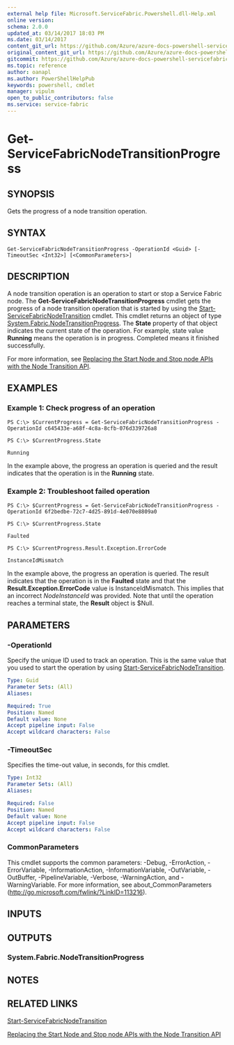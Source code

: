 ```yaml
---
external help file: Microsoft.ServiceFabric.Powershell.dll-Help.xml
online version:
schema: 2.0.0
updated_at: 03/14/2017 18:03 PM
ms.date: 03/14/2017
content_git_url: https://github.com/Azure/azure-docs-powershell-servicefabric/blob/master/Service-Fabric-cmdlets/ServiceFabric/vlatest/Get-ServiceFabricNodeTransitionProgress.md
original_content_git_url: https://github.com/Azure/azure-docs-powershell-servicefabric/blob/master/Service-Fabric-cmdlets/ServiceFabric/vlatest/Get-ServiceFabricNodeTransitionProgress.md
gitcommit: https://github.com/Azure/azure-docs-powershell-servicefabric/blob/aa37911b6912314e01b2176f141ccf5c97c897a4
ms.topic: reference
author: oanapl
ms.author: PowerShellHelpPub
keywords: powershell, cmdlet
manager: vipulm
open_to_public_contributors: false
ms.service: service-fabric
---
```


# Get-ServiceFabricNodeTransitionProgress

## SYNOPSIS
Gets the progress of a node transition operation.

## SYNTAX

```
Get-ServiceFabricNodeTransitionProgress -OperationId <Guid> [-TimeoutSec <Int32>] [<CommonParameters>]
```

## DESCRIPTION
A node transition operation is an operation to start or stop a Service Fabric node.
The **Get-ServiceFabricNodeTransitionProgress** cmdlet gets the progress of a node transition operation that is started by using the [Start-ServiceFabricNodeTransition](./Start-ServiceFabricNodeTransition.md) cmdlet.
This cmdlet returns an object of type [System.Fabric.NodeTransitionProgress](https://docs.microsoft.com/dotnet/api/system.fabric.nodetransitionprogress).
The **State** property of that object indicates the current state of the operation.
For example, state value **Running** means the operation is in progress.
Completed means it finished successfully.

For more information, see [Replacing the Start Node and Stop node APIs with the Node Transition API](https://docs.microsoft.com/azure/service-fabric/service-fabric-node-transition-apis).

## EXAMPLES

### Example 1: Check progress of an operation
```
PS C:\> $CurrentProgress = Get-ServiceFabricNodeTransitionProgress -OperationId c645433e-a68f-4c8a-8cfb-076d339726a8

PS C:\> $CurrentProgress.State

Running
```

In the example above, the progress an operation is queried and the result indicates that the operation is in the **Running** state.

### Example 2: Troubleshoot failed operation
```
PS C:\> $CurrentProgress = Get-ServiceFabricNodeTransitionProgress -OperationId 6f2bedbe-72c7-4d25-891d-4e070e8809a0

PS C:\> $CurrentProgress.State

Faulted

PS C:\> $CurrentProgress.Result.Exception.ErrorCode

InstanceIdMismatch
```

In the example above, the progress an operation is queried. The result indicates that the operation is in the **Faulted** state and that the **Result.Exception.ErrorCode** value is InstanceIdMismatch. This implies that an incorrect *NodeInstanceId* was provided.
Note that until the operation reaches a terminal state, the **Result** object is $Null.

## PARAMETERS

### -OperationId
Specify the unique ID used to track an operation.
This is the same value that you used to start the operation by using [Start-ServiceFabricNodeTransition](./Start-ServiceFabricNodeTransition.md).

```yaml
Type: Guid
Parameter Sets: (All)
Aliases:

Required: True
Position: Named
Default value: None
Accept pipeline input: False
Accept wildcard characters: False
```

### -TimeoutSec
Specifies the time-out value, in seconds, for this cmdlet.

```yaml
Type: Int32
Parameter Sets: (All)
Aliases:

Required: False
Position: Named
Default value: None
Accept pipeline input: False
Accept wildcard characters: False
```

### CommonParameters
This cmdlet supports the common parameters: -Debug, -ErrorAction, -ErrorVariable, -InformationAction, -InformationVariable, -OutVariable, -OutBuffer, -PipelineVariable, -Verbose, -WarningAction, and -WarningVariable. For more information, see about_CommonParameters (http://go.microsoft.com/fwlink/?LinkID=113216).

## INPUTS

## OUTPUTS

### System.Fabric.NodeTransitionProgress

## NOTES

## RELATED LINKS

[Start-ServiceFabricNodeTransition](./Start-ServiceFabricNodeTransition.md)

[Replacing the Start Node and Stop node APIs with the Node Transition API](https://docs.microsoft.com/azure/service-fabric/service-fabric-node-transition-apis)
